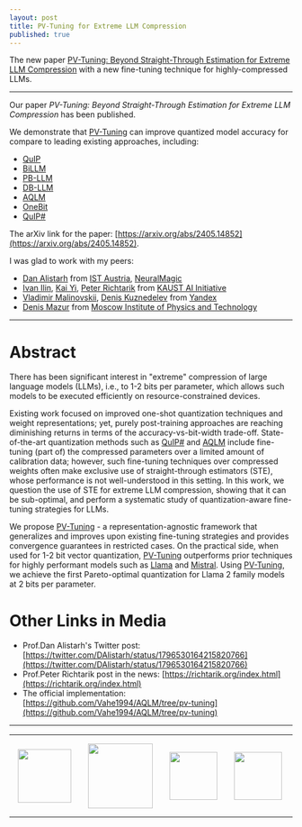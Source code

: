 ```yaml
---
layout: post
title: PV-Tuning for Extreme LLM Compression
published: true
---
```


The new paper [PV-Tuning: Beyond Straight-Through Estimation for Extreme LLM Compression](https://arxiv.org/abs/2405.14852) with a new fine-tuning technique for highly-compressed LLMs.

---

Our paper *PV-Tuning: Beyond Straight-Through Estimation for Extreme LLM Compression* has been published. 

We demonstrate that [PV-Tuning](https://arxiv.org/abs/2405.14852) can improve quantized model accuracy for compare to leading existing approaches, including:

* [QuIP](https://arxiv.org/abs/2307.13304)
* [BiLLM](https://arxiv.org/abs/2402.04291)
* [PB-LLM](https://arxiv.org/abs/2310.00034)
* [DB-LLM](https://arxiv.org/abs/2402.11960)
* [AQLM](https://arxiv.org/abs/2401.06118)
* [OneBit](https://arxiv.org/abs/2402.11295v3)
* [QuIP#](https://arxiv.org/abs/2402.04396)

The arXiv link for the paper: [https://arxiv.org/abs/2405.14852](https://arxiv.org/abs/2405.14852).

I was glad to work with my peers:
* [Dan Alistarh](https://ist.ac.at/en/research/alistarh-group/) from [IST Austria](https://ista.ac.at/en/home/), [NeuralMagic](https://neuralmagic.com/)
* [Ivan Ilin](https://ivan-ilin.netlify.app/), [Kai Yi](https://kaiyi.me/), [Peter Richtarik](https://richtarik.org/) from [KAUST AI Initiative](https://cemse.kaust.edu.sa/ai)
* [Vladimir Malinovskii](https://www.linkedin.com/in/vladimir-malinovskii-0871a51b4/), [Denis Kuznedelev](https://crei.skoltech.ru/ai/people/deniskuznedelev) from [Yandex](https://yandex.com/company/)
* [Denis Mazur](https://scholar.google.com/citations?user=rgDwAT0AAAAJ&hl=en) from [Moscow Institute of Physics and Technology](https://old.mipt.ru/english/)

----

# Abstract

There has been significant interest in "extreme" compression of large language models (LLMs), i.e., to 1-2 bits per parameter, which allows such models to be executed efficiently on resource-constrained devices. 

Existing work focused on improved one-shot quantization techniques and weight representations; yet, purely post-training approaches are reaching diminishing 
returns in terms of the accuracy-vs-bit-width trade-off. State-of-the-art quantization methods such as [QuIP#](https://arxiv.org/abs/2402.04396) and [AQLM](https://arxiv.org/abs/2401.06118) include fine-tuning (part of) 
the compressed parameters over a limited amount of calibration data; however, such fine-tuning techniques over compressed weights often make exclusive 
use of straight-through estimators (STE), whose performance is not well-understood in this setting. In this work, we question the use of STE for extreme LLM compression, showing that it can be sub-optimal, 
and perform a systematic study of quantization-aware fine-tuning strategies for LLMs.

We propose [PV-Tuning](https://arxiv.org/abs/2405.14852) - a representation-agnostic framework that generalizes and improves upon existing fine-tuning strategies 
and provides convergence guarantees in restricted cases. On the practical side, when used for 1-2 bit vector quantization, 
[PV-Tuning](https://arxiv.org/abs/2405.14852) outperforms prior techniques for highly performant models such as [Llama](https://arxiv.org/abs/2302.13971) and [Mistral](https://arxiv.org/abs/2310.06825). 
Using [PV-Tuning](https://arxiv.org/abs/2405.14852), we achieve the first Pareto-optimal quantization for Llama 2 family models at 2 bits per parameter.

# Other Links in Media

* Prof.Dan Alistarh's Twitter post: [https://twitter.com/DAlistarh/status/1796530164215820766](https://twitter.com/DAlistarh/status/1796530164215820766)
* Prof.Peter Richtarik post in the news: [https://richtarik.org/index.html](https://richtarik.org/index.html)
* The official implementation: [https://github.com/Vahe1994/AQLM/tree/pv-tuning](https://github.com/Vahe1994/AQLM/tree/pv-tuning)

---

<table style="text-align:center;">
<tr>
<td style="padding:15px;text-align:center;vertical-align:middle;"> <img height="95px" src="https://burlachenkok.github.io/materials/KAUST-logo.svg"/> </td> 
<td style="padding:15px;text-align:center;vertical-align:middle;"> <img height="115px" src="https://burlachenkok.github.io/materials/mipt-logo.svg"/> </td>
<td style="padding:15px;text-align:center;vertical-align:middle;"> <img height="85px" src="https://burlachenkok.github.io/materials/Yandex_Logo.svg"/> </td>
<td style="padding:15px;text-align:center;vertical-align:middle;"> <img height="85px" src="https://burlachenkok.github.io/materials/ISTA_Logo_4c_rgb.svg"/> </td>
<td style="padding:15px;text-align:center;vertical-align:middle;"> <img height="85px" src="https://burlachenkok.github.io/materials/neural-magic.svg"/> </td>
</tr>
</table>
